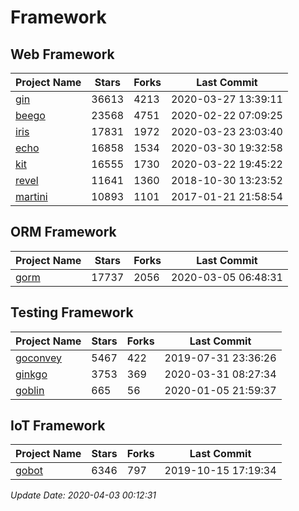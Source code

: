 # Framework

## Web Framework

| Project Name | Stars | Forks | Last Commit |
| ------------ | ----- | ----- | ----------- |
| [gin](https://github.com/gin-gonic/gin) | 36613 | 4213 | 2020-03-27 13:39:11 |
| [beego](https://github.com/astaxie/beego) | 23568 | 4751 | 2020-02-22 07:09:25 |
| [iris](https://github.com/kataras/iris) | 17831 | 1972 | 2020-03-23 23:03:40 |
| [echo](https://github.com/labstack/echo) | 16858 | 1534 | 2020-03-30 19:32:58 |
| [kit](https://github.com/go-kit/kit) | 16555 | 1730 | 2020-03-22 19:45:22 |
| [revel](https://github.com/revel/revel) | 11641 | 1360 | 2018-10-30 13:23:52 |
| [martini](https://github.com/go-martini/martini) | 10893 | 1101 | 2017-01-21 21:58:54 |

## ORM Framework

| Project Name | Stars | Forks | Last Commit |
| ------------ | ----- | ----- | ----------- |
| [gorm](https://github.com/jinzhu/gorm) | 17737 | 2056 | 2020-03-05 06:48:31 |

## Testing Framework

| Project Name | Stars | Forks | Last Commit |
| ------------ | ----- | ----- | ----------- |
| [goconvey](https://github.com/smartystreets/goconvey) | 5467 | 422 | 2019-07-31 23:36:26 |
| [ginkgo](https://github.com/onsi/ginkgo) | 3753 | 369 | 2020-03-31 08:27:34 |
| [goblin](https://github.com/franela/goblin) | 665 | 56 | 2020-01-05 21:59:37 |

## IoT Framework

| Project Name | Stars | Forks | Last Commit |
| ------------ | ----- | ----- | ----------- |
| [gobot](https://github.com/hybridgroup/gobot) | 6346 | 797 | 2019-10-15 17:19:34 |

*Update Date: 2020-04-03 00:12:31*